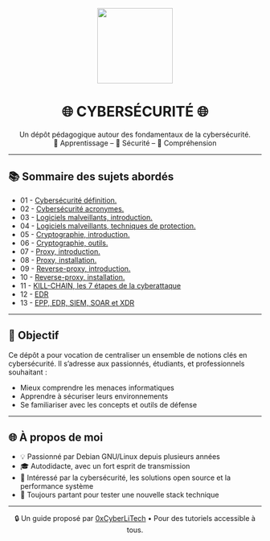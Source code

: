 <p align="center">
  <img src="https://avatars.githubusercontent.com/u/167217017?s=400&u=d983b9423c4eb8cdb9bfe8b14f505be5c894d6bc&v=4" width="150" />
</p>

<h1 align="center">🌐 CYBERSÉCURITÉ 🌐</h1>

<p align="center">
  Un dépôt pédagogique autour des fondamentaux de la cybersécurité.<br>
  📘 Apprentissage – 🔐 Sécurité – 🧠 Compréhension
</p>

---

## 📚 Sommaire des sujets abordés

- 01 - [Cybersécurité définition.](CYBERSECURITE-definition.md)
- 02 - [Cybersécurité acronymes.](CYBERSECURITE-ACRONYMES.md)
- 03 - [Logiciels malveillants, introduction.](CYBERSECURITE-LOGICIELS-MALVEILLANTS-introduction.md)
- 04 - [Logiciels malveillants, techniques de protection.](CYBERSECURITE-LOGICIELS-MALVEILLANTS-techniques_de_protection.md)
- 05 - [Cryptographie, introduction.](CYBERSECURITE-CRYPTOGRAPHIE-introduction.md)
- 06 - [Cryptographie, outils.](CYBERSECURITE-CRYPTOGRAPHIE-outils.md)
- 07 - [Proxy, introduction.](CYBERSECURITE-PROXY-introduction.md)
- 08 - [Proxy, installation.](CYBERSECURITE-PROXY-installation.md)
- 09 - [Reverse-proxy, introduction.](CYBERSECURITE-REVERSE-PROXY-introduction.md)
- 10 - [Reverse-proxy, installation.](CYBERSECURITE-REVERSE-PROXY-installation.md)
- 11 - [KILL-CHAIN, les 7 étapes de la cyberattaque](CYBERSECURITE-KILL-CHAIN.md)
- 12 - [EDR](CYBERSECURITE-EDR.md)
- 13 - [EPP, EDR, SIEM, SOAR et XDR](CYBERSECURITE-EPP-EDR-SIEM-SOAR-et-XDR-comprendre-la-différence-entre-ces-acronymes.md)

---

## 🧠 Objectif

Ce dépôt a pour vocation de centraliser un ensemble de notions clés en cybersécurité. Il s’adresse aux passionnés, étudiants, et professionnels souhaitant :

- Mieux comprendre les menaces informatiques
- Apprendre à sécuriser leurs environnements
- Se familiariser avec les concepts et outils de défense

---

## 🌐 À propos de moi

- 💡 Passionné par Debian GNU/Linux depuis plusieurs années
- 🎓 Autodidacte, avec un fort esprit de transmission
- 🔐 Intéressé par la cybersécurité, les solutions open source et la performance système
- 🧪 Toujours partant pour tester une nouvelle stack technique

---

<p align="center">
  🔒 Un guide proposé par <a href="https://github.com/0xCyberLiTech">0xCyberLiTech</a> • Pour des tutoriels accessible à tous.
</p>
